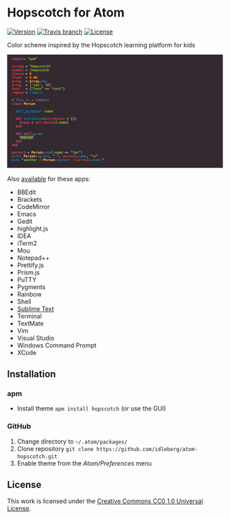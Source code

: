 # Hopscotch for Atom

[![Version](https://img.shields.io/apm/v/hopscotch.svg?style=flat-square)](https://atom.io/themes/hopscotch)
[![Travis branch](https://img.shields.io/travis/idleberg/atom-hopscotch/master.svg?style=flat-square)](https://travis-ci.org/idleberg/atom-hopscotch)
[![License](https://img.shields.io/apm/l/hopscotch.svg?style=flat-square)](http://creativecommons.org/publicdomain/zero/1.0/legalcode)

Color scheme inspired by the Hopscotch learning platform for kids 

![Screenshot](https://raw.githubusercontent.com/idleberg/atom-hopscotch/master/preview.png)

Also [available](https://github.com/idleberg/Hopscotch) for these apps:

* BBEdit
* Brackets
* CodeMirror
* Emacs
* Gedit
* highlight.js
* IDEA
* iTerm2
* Mou
* Notepad++
* Prettify.js
* Prism.js
* PuTTY
* Pygments
* Rainbow
* Shell
* [Sublime Text](https://packagecontrol.io/packages/Hopscotch%20Color%20Scheme)
* Terminal
* TextMate
* Vim
* Visual Studio
* Windows Command Prompt
* XCode

## Installation

### apm

* Install theme `apm install hopscotch` (or use the GUI)

### GitHub

1. Change directory to `~/.atom/packages/`
2. Clone repository `git clone https://github.com/idleberg/atom-hopscotch.git`
3. Enable theme from the *Atom/Preferences* menu

## License

This work is licensed under the [Creative Commons CC0 1.0 Universal License](http://creativecommons.org/publicdomain/zero/1.0/legalcode).